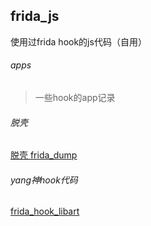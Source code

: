 ## frida_js
使用过frida hook的js代码（自用）


###### apps
> 一些hook的app记录


###### 脱壳    
[脱壳 frida_dump](https://github.com/lasting-yang/frida_dump)

######  yang神hook代码
[frida_hook_libart](https://github.com/lasting-yang/frida_hook_libart)   



